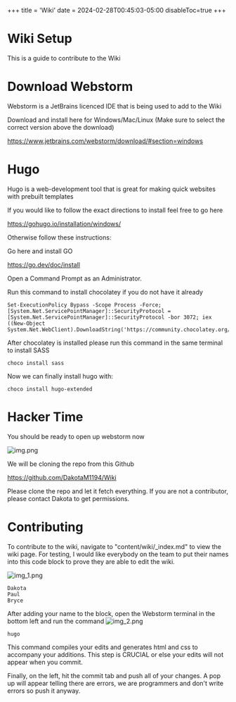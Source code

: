 +++
title = 'Wiki'
date = 2024-02-28T00:45:03-05:00
disableToc=true
+++
# Wiki Setup 

This is a guide to contribute to the Wiki

# Download Webstorm
Webstorm is a JetBrains licenced IDE that is being used to add to the Wiki

Download and install here for Windows/Mac/Linux (Make sure to select the correct version above the download) 

https://www.jetbrains.com/webstorm/download/#section=windows

# Hugo
Hugo is a web-development tool that is great for making quick websites with prebuilt templates

If you would like to follow the exact directions to install feel free to go here 

https://gohugo.io/installation/windows/

Otherwise follow these instructions:

Go here and install GO

https://go.dev/doc/install


Open a Command Prompt as an Administrator.

Run this command to install chocolatey if you do not have it already 

```
Set-ExecutionPolicy Bypass -Scope Process -Force; [System.Net.ServicePointManager]::SecurityProtocol = [System.Net.ServicePointManager]::SecurityProtocol -bor 3072; iex ((New-Object System.Net.WebClient).DownloadString('https://community.chocolatey.org/install.ps1'))
```
After chocolatey is installed please run this command in the same terminal to install SASS

```
choco install sass
```
Now we can finally install hugo with:

```choco install hugo-extended```


# Hacker Time
You should be ready to open up webstorm now

![img.png](test.png)

We will be cloning the repo from this Github

https://github.com/DakotaM1194/Wiki

Please clone the repo and let it fetch everything.
If you are not a contributor, please contact Dakota to get permissions.

# Contributing

To contribute to the wiki, navigate to "content/wiki/_index.md" to view the wiki page. For testing, I would like everybody on the team to put their names into this code block to prove they are able to edit the wiki.

![img_1.png](img_1.png)

```
Dakota
Paul
Bryce
```

After adding your name to the block, open the Webstorm terminal in the bottom left and run the command 
![img_2.png](img_2.png)
```
hugo
```

This command compiles your edits and generates html and css to accompany your additions. This step is CRUCIAL or else your edits will not appear when you commit.

Finally, on the left, hit the commit tab and push all of your changes. A pop up will appear telling there are errors, we are programmers and don't write errors so push it anyway.

